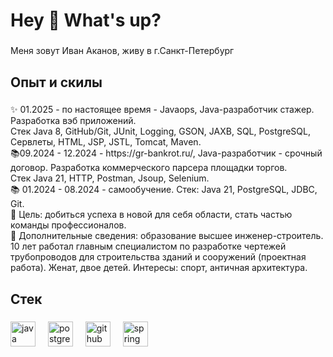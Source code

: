 <h1 align="left">Hey 👋 What's up?</h1>

###

<p align="left">Меня зовут Иван Аканов, живу в г.Санкт-Петербург</p>

###

<h2 align="left">Опыт и скилы</h2>

###

<p align="left">✨  01.2025 - по настоящее время - Javaops, Java-разработчик стажер. Разработка вэб приложений. <br>Стек  Java 8, GitHub/Git, JUnit, Logging, GSON, JAXB, SQL, PostgreSQL, Сервлеты, HTML, JSP, JSTL, Tomcat, Maven.   <br>📚09.2024 - 12.2024 - https://gr-bankrot.ru/, Java-разработчик - срочный договор. Разработка коммерческого парсера площадки торгов. <br>Стек  Java 21, HTTP, Postman, Jsoup, Selenium.   <br>📚 01.2024 - 08.2024 - самообучение. Стек: Java 21, PostgreSQL, JDBC, Git.   <br>🎯 Цель: добиться успеха в новой для себя области, стать частью команды профессионалов.<br>🎲 Дополнительные сведения: образование высшее инженер-строитель. 10 лет работал главным специалистом по разработке чертежей трубопроводов для строительства зданий и сооружений (проектная работа). Женат, двое детей. Интересы: спорт, античная архитектура.</p>

###

<h2 align="left">Стек</h2>

###

<div align="left">
  <img src="https://cdn.jsdelivr.net/gh/devicons/devicon/icons/java/java-original.svg" height="40" alt="java logo"  />
  <img width="12" />
  <img src="https://cdn.jsdelivr.net/gh/devicons/devicon/icons/postgresql/postgresql-original.svg" height="40" alt="postgresql logo"  />
  <img width="12" />
  <img src="https://cdn.jsdelivr.net/gh/devicons/devicon/icons/github/github-original.svg" height="40" alt="github logo"  />
  <img width="12" />
  <img src="https://cdn.jsdelivr.net/gh/devicons/devicon/icons/spring/spring-original.svg" height="40" alt="spring logo"  />
</div>

###
